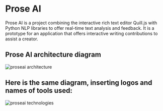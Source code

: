 # Prose AI

Prose AI is a project combining the interactive rich text editor Quill.js with Python NLP libraries to offer real-time
text analysis and feedback. It is a prototype for an application that offers interactive writing contributions to assist a creator.

## Prose AI architecture diagram
![proseai architecture](https://user-images.githubusercontent.com/3577875/30941205-24298bb0-a399-11e7-97a0-1ad6806869d0.png)


## Here is the same diagram, inserting logos and names of tools used:
![proseai technologies](https://user-images.githubusercontent.com/3577875/30941260-70a9c5fe-a399-11e7-945b-7ee21686e5ce.png)
